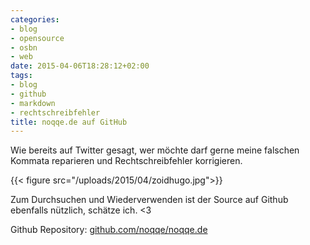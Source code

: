 ```yaml
---
categories:
- blog
- opensource
- osbn
- web
date: 2015-04-06T18:28:12+02:00
tags:
- blog
- github
- markdown
- rechtschreibfehler
title: noqqe.de auf GitHub
---
```


Wie bereits auf Twitter gesagt, wer möchte darf gerne meine falschen
Kommata reparieren und Rechtschreibfehler korrigieren.

{{< figure src="/uploads/2015/04/zoidhugo.jpg">}}

Zum Durchsuchen und Wiederverwenden ist der Source auf Github ebenfalls
nützlich, schätze ich. <3

Github Repository: [github.com/noqqe/noqqe.de](https://github.com/noqqe/noqqe.de)
